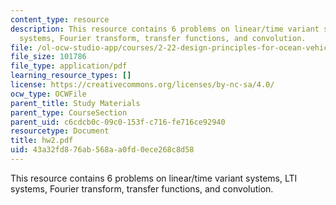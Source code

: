 ```yaml
---
content_type: resource
description: This resource contains 6 problems on linear/time variant systems, LTI
  systems, Fourier transform, transfer functions, and convolution.
file: /ol-ocw-studio-app/courses/2-22-design-principles-for-ocean-vehicles-13-42-spring-2005/43a32fd876ab568aa0fd0ece268c8d58_hw2.pdf
file_size: 101786
file_type: application/pdf
learning_resource_types: []
license: https://creativecommons.org/licenses/by-nc-sa/4.0/
ocw_type: OCWFile
parent_title: Study Materials
parent_type: CourseSection
parent_uid: c6cdcb0c-09c0-153f-c716-fe716ce92940
resourcetype: Document
title: hw2.pdf
uid: 43a32fd8-76ab-568a-a0fd-0ece268c8d58
---
```

This resource contains 6 problems on linear/time variant systems, LTI systems, Fourier transform, transfer functions, and convolution.